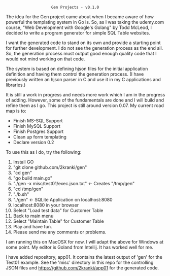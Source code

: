                         Gen Projects - v0.1.0

The idea for the Gen project came about when I became aware of how powerful the templating system in Go is.  So, as I was taking
the udemy.com course, "Web Development with Google's Golang" by Todd McLeod, I
decided to write a program generator for simple SQL Table websites.

I want the generated code to stand on its own and provide a starting
point for further development.  I do not see the generation process
as the end all. So, the generation process must output good enough
quality code that I would not mind working on that code.  

The system is based on defining hjson files for the initial application
definition and having them control the generation process. (I have
previously written an hjson parser in C and use it in my C applications
and libraries.)

It is still a work in progress and needs more work which I am in
the progress of adding.  However, some of the fundamentals are done
and I will build and refine them as I go. This project is still around
version 0.07.  My current road map is to:

*  Finish MS-SQL Support
*  Finish MySQL Support
*  Finish Postgres Support
*  Clean up form templating
*  Declare version 0.2

To use this as I do, try the following:
1. Install GO
2. "git clone github.com/2kranki/gen"
3. "cd gen"
4. "go build main.go"
5. "./gen -x misc/test01/exec.json.txt" <- Creates "/tmp/gen"
6. "cd /tmp/gen"
7. "./b.sh"
8. "./gen"   <- SQLite Application on localhost:8080
9. localhost:8080 in your browser
10. Select "Load test data" for Customer Table
11. Back to main menu
12. Select "Maintain Table" for Customer Table
13. Play and have fun.
14. Please send me any comments or problems.

I am running this on MacOSX for now.  I will adapt the above for Windows at some point.
My editor is Goland from Intellij.  It has worked well for me.

I have added repository, app01. It contains the latest output of 'gen' for the Test01
example.  See the 'misc' directory in this repo for the controlling JSON files and 
https://github.com/2kranki/app01 for the generated  code.

